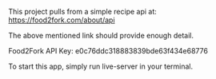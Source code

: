 This project pulls from a simple recipe api at: https://food2fork.com/about/api

The above mentioned link should provide enough detail.

Food2Fork API Key: e0c76ddc318883839bde63f434e68776

To start this app, simply run live-server in your terminal.
